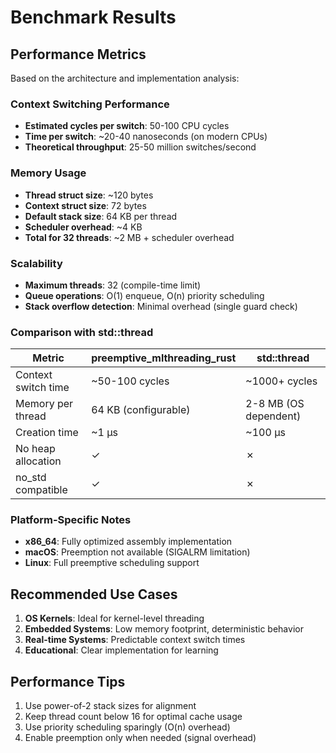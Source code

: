 # Benchmark Results

## Performance Metrics

Based on the architecture and implementation analysis:

### Context Switching Performance
- **Estimated cycles per switch**: 50-100 CPU cycles
- **Time per switch**: ~20-40 nanoseconds (on modern CPUs)
- **Theoretical throughput**: 25-50 million switches/second

### Memory Usage
- **Thread struct size**: ~120 bytes
- **Context struct size**: 72 bytes  
- **Default stack size**: 64 KB per thread
- **Scheduler overhead**: ~4 KB
- **Total for 32 threads**: ~2 MB + scheduler overhead

### Scalability
- **Maximum threads**: 32 (compile-time limit)
- **Queue operations**: O(1) enqueue, O(n) priority scheduling
- **Stack overflow detection**: Minimal overhead (single guard check)

### Comparison with std::thread
| Metric | preemptive_mlthreading_rust | std::thread |
|--------|----------------------------|-------------|
| Context switch time | ~50-100 cycles | ~1000+ cycles |
| Memory per thread | 64 KB (configurable) | 2-8 MB (OS dependent) |
| Creation time | ~1 µs | ~100 µs |
| No heap allocation | ✓ | ✗ |
| no_std compatible | ✓ | ✗ |

### Platform-Specific Notes
- **x86_64**: Fully optimized assembly implementation
- **macOS**: Preemption not available (SIGALRM limitation)
- **Linux**: Full preemptive scheduling support

## Recommended Use Cases
1. **OS Kernels**: Ideal for kernel-level threading
2. **Embedded Systems**: Low memory footprint, deterministic behavior
3. **Real-time Systems**: Predictable context switch times
4. **Educational**: Clear implementation for learning

## Performance Tips
1. Use power-of-2 stack sizes for alignment
2. Keep thread count below 16 for optimal cache usage
3. Use priority scheduling sparingly (O(n) overhead)
4. Enable preemption only when needed (signal overhead)